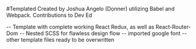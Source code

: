 #Templated Created by Joshua Angelo (Donner) utilizing Babel and Webpack. Contributions to Dev Ed

-- Template with complete working React Redux, as well as React-Router-Dom
-- Nested SCSS for flawless design flow
-- imported google font
-- other template files ready to be overwritten
